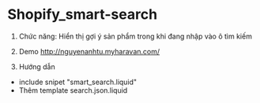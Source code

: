 ﻿# Shopify_smart-search

1. Chức năng: Hiển thị gợi ý sản phẩm trong khi đang nhập vào ô tìm kiếm

2. Demo http://nguyenanhtu.myharavan.com/

3. Hướng dẫn
- include snipet "smart_search.liquid"
- Thêm template search.json.liquid
